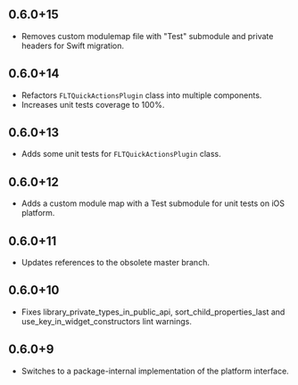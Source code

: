 ## 0.6.0+15

* Removes custom modulemap file with "Test" submodule and private headers for Swift migration. 

## 0.6.0+14

* Refactors `FLTQuickActionsPlugin` class into multiple components. 
* Increases unit tests coverage to 100%. 

## 0.6.0+13

* Adds some unit tests for `FLTQuickActionsPlugin` class. 

## 0.6.0+12

* Adds a custom module map with a Test submodule for unit tests on iOS platform.

## 0.6.0+11

* Updates references to the obsolete master branch.

## 0.6.0+10

* Fixes library_private_types_in_public_api, sort_child_properties_last and use_key_in_widget_constructors
  lint warnings.

## 0.6.0+9

* Switches to a package-internal implementation of the platform interface.
